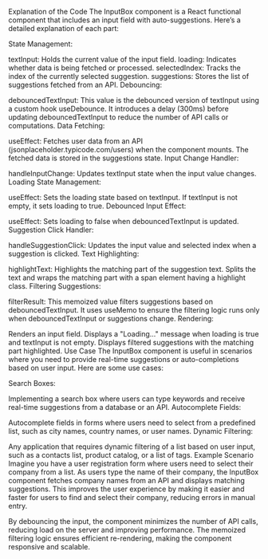 Explanation of the Code
The InputBox component is a React functional component that includes an input field with auto-suggestions. Here’s a detailed explanation of each part:

State Management:

textInput: Holds the current value of the input field.
loading: Indicates whether data is being fetched or processed.
selectedIndex: Tracks the index of the currently selected suggestion.
suggestions: Stores the list of suggestions fetched from an API.
Debouncing:

debouncedTextInput: This value is the debounced version of textInput using a custom hook useDebounce. It introduces a delay (300ms) before updating debouncedTextInput to reduce the number of API calls or computations.
Data Fetching:

useEffect: Fetches user data from an API (jsonplaceholder.typicode.com/users) when the component mounts. The fetched data is stored in the suggestions state.
Input Change Handler:

handleInputChange: Updates textInput state when the input value changes.
Loading State Management:

useEffect: Sets the loading state based on textInput. If textInput is not empty, it sets loading to true.
Debounced Input Effect:

useEffect: Sets loading to false when debouncedTextInput is updated.
Suggestion Click Handler:

handleSuggestionClick: Updates the input value and selected index when a suggestion is clicked.
Text Highlighting:

highlightText: Highlights the matching part of the suggestion text. Splits the text and wraps the matching part with a span element having a highlight class.
Filtering Suggestions:

filterResult: This memoized value filters suggestions based on debouncedTextInput. It uses useMemo to ensure the filtering logic runs only when debouncedTextInput or suggestions change.
Rendering:

Renders an input field.
Displays a "Loading..." message when loading is true and textInput is not empty.
Displays filtered suggestions with the matching part highlighted.
Use Case
The InputBox component is useful in scenarios where you need to provide real-time suggestions or auto-completions based on user input. Here are some use cases:

Search Boxes:

Implementing a search box where users can type keywords and receive real-time suggestions from a database or an API.
Autocomplete Fields:

Autocomplete fields in forms where users need to select from a predefined list, such as city names, country names, or user names.
Dynamic Filtering:

Any application that requires dynamic filtering of a list based on user input, such as a contacts list, product catalog, or a list of tags.
Example Scenario
Imagine you have a user registration form where users need to select their company from a list. As users type the name of their company, the InputBox component fetches company names from an API and displays matching suggestions. This improves the user experience by making it easier and faster for users to find and select their company, reducing errors in manual entry.

By debouncing the input, the component minimizes the number of API calls, reducing load on the server and improving performance. The memoized filtering logic ensures efficient re-rendering, making the component responsive and scalable.
